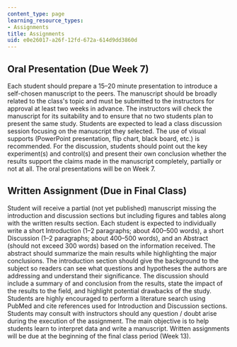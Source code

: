 ```yaml
---
content_type: page
learning_resource_types:
- Assignments
title: Assignments
uid: e0e26017-a26f-12fd-672a-614d9dd3860d
---
```


Oral Presentation (Due Week 7)
------------------------------

Each student should prepare a 15–20 minute presentation to introduce a self-chosen manuscript to the peers. The manuscript should be broadly related to the class's topic and must be submitted to the instructors for approval at least two weeks in advance. The instructors will check the manuscript for its suitability and to ensure that no two students plan to present the same study. Students are expected to lead a class discussion session focusing on the manuscript they selected. The use of visual supports (PowerPoint presentation, flip chart, black board, etc.) is recommended. For the discussion, students should point out the key experiment(s) and control(s) and present their own conclusion whether the results support the claims made in the manuscript completely, partially or not at all. The oral presentations will be on Week 7.

Written Assignment (Due in Final Class)
---------------------------------------

Student will receive a partial (not yet published) manuscript missing the introduction and discussion sections but including figures and tables along with the written results section. Each student is expected to individually write a short Introduction (1–2 paragraphs; about 400–500 words), a short Discussion (1–2 paragraphs; about 400–500 words), and an Abstract (should not exceed 300 words) based on the information received. The abstract should summarize the main results while highlighting the major conclusions. The introduction section should give the background to the subject so readers can see what questions and hypotheses the authors are addressing and understand their significance. The discussion should include a summary of and conclusion from the results, state the impact of the results to the field, and highlight potential drawbacks of the study. Students are highly encouraged to perform a literature search using PubMed and cite references used for Introduction and Discussion sections. Students may consult with instructors should any question / doubt arise during the execution of the assignment. The main objective is to help students learn to interpret data and write a manuscript. Written assignments will be due at the beginning of the final class period (Week 13).
